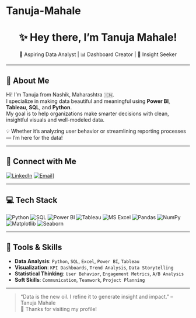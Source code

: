 # Tanuja-Mahale

<h1 align="center">✨ Hey there, I’m Tanuja Mahale!</h1>

<p align="center">
  💼 Aspiring Data Analyst | 📊 Dashboard Creator | 🧠 Insight Seeker
</p>

---

## 🌸 About Me

Hi! I’m Tanuja from Nashik, Maharashtra 🇮🇳.  
I specialize in making data beautiful and meaningful using **Power BI**, **Tableau**, **SQL**, and **Python**.  
My goal is to help organizations make smarter decisions with clean, insightful visuals and well-modeled data.

💡 Whether it’s analyzing user behavior or streamlining reporting processes — I’m here for the data!

---

## 🔗 Connect with Me

[![LinkedIn](https://img.shields.io/badge/-LinkedIn-0A66C2?style=for-the-badge&logo=linkedin&logoColor=white)](https://www.linkedin.com/in/mahale-tanuja-978354322)
[![Email](https://img.shields.io/badge/-Email-grey?style=for-the-badge&logo=gmail&logoColor=white)](mailto:tanujamahale58@gmail.com)]

---

## 💻 Tech Stack

![Python](https://img.shields.io/badge/-Python-3776AB?style=for-the-badge&logo=python&logoColor=white)
![SQL](https://img.shields.io/badge/-MySQL-4479A1?style=for-the-badge&logo=mysql&logoColor=white)
![Power BI](https://img.shields.io/badge/-PowerBI-F2C811?style=for-the-badge&logo=powerbi&logoColor=black)
![Tableau](https://img.shields.io/badge/-Tableau-E97627?style=for-the-badge&logo=tableau&logoColor=white)
![MS Excel](https://img.shields.io/badge/-MS%20Excel-217346?style=for-the-badge&logo=microsoft-excel&logoColor=white)
![Pandas](https://img.shields.io/badge/-Pandas-150458?style=for-the-badge&logo=pandas&logoColor=white)
![NumPy](https://img.shields.io/badge/-NumPy-013243?style=for-the-badge&logo=numpy&logoColor=white)
![Matplotlib](https://img.shields.io/badge/-Matplotlib-11557C?style=for-the-badge&logo=matplotlib&logoColor=white)
![Seaborn](https://img.shields.io/badge/-Seaborn-46b3e6?style=for-the-badge&logo=python&logoColor=white)

---

## 🧰 Tools & Skills

- **Data Analysis**: `Python`, `SQL`, `Excel`, `Power BI`, `Tableau`
- **Visualization**: `KPI Dashboards`, `Trend Analysis`, `Data Storytelling`
- **Statistical Thinking**: `User Behavior`, `Engagement Metrics`, `A/B Analysis`
- **Soft Skills**: `Communication`, `Teamwork`, `Project Planning`

---

> “Data is the new oil. I refine it to generate insight and impact.” – Tanuja Mahale  
🌟 Thanks for visiting my profile!
